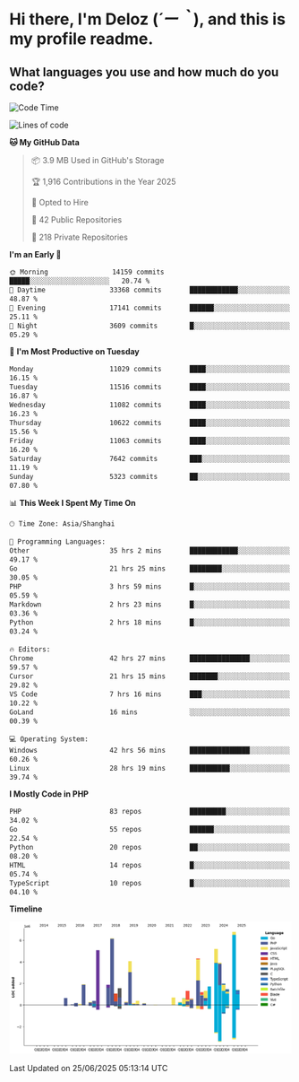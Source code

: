# **Hi there, I'm Deloz (*´ー｀*), and this is my profile readme.**

## **What languages you use and how much do you code?**

<!--START_SECTION:waka-->
![Code Time](http://img.shields.io/badge/Code%20Time-6%2C760%20hrs%206%20mins-blue)

![Lines of code](https://img.shields.io/badge/From%20Hello%20World%20I%27ve%20Written-57.2%20million%20lines%20of%20code-blue)

**🐱 My GitHub Data** 

> 📦 3.9 MB Used in GitHub's Storage 
 > 
> 🏆 1,916 Contributions in the Year 2025
 > 
> 💼 Opted to Hire
 > 
> 📜 42 Public Repositories 
 > 
> 🔑 218 Private Repositories 
 > 
**I'm an Early 🐤** 

```text
🌞 Morning                14159 commits       █████░░░░░░░░░░░░░░░░░░░░   20.74 % 
🌆 Daytime                33368 commits       ████████████░░░░░░░░░░░░░   48.87 % 
🌃 Evening                17141 commits       ██████░░░░░░░░░░░░░░░░░░░   25.11 % 
🌙 Night                  3609 commits        █░░░░░░░░░░░░░░░░░░░░░░░░   05.29 % 
```
📅 **I'm Most Productive on Tuesday** 

```text
Monday                   11029 commits       ████░░░░░░░░░░░░░░░░░░░░░   16.15 % 
Tuesday                  11516 commits       ████░░░░░░░░░░░░░░░░░░░░░   16.87 % 
Wednesday                11082 commits       ████░░░░░░░░░░░░░░░░░░░░░   16.23 % 
Thursday                 10622 commits       ████░░░░░░░░░░░░░░░░░░░░░   15.56 % 
Friday                   11063 commits       ████░░░░░░░░░░░░░░░░░░░░░   16.20 % 
Saturday                 7642 commits        ███░░░░░░░░░░░░░░░░░░░░░░   11.19 % 
Sunday                   5323 commits        ██░░░░░░░░░░░░░░░░░░░░░░░   07.80 % 
```


📊 **This Week I Spent My Time On** 

```text
🕑︎ Time Zone: Asia/Shanghai

💬 Programming Languages: 
Other                    35 hrs 2 mins       ████████████░░░░░░░░░░░░░   49.17 % 
Go                       21 hrs 25 mins      ████████░░░░░░░░░░░░░░░░░   30.05 % 
PHP                      3 hrs 59 mins       █░░░░░░░░░░░░░░░░░░░░░░░░   05.59 % 
Markdown                 2 hrs 23 mins       █░░░░░░░░░░░░░░░░░░░░░░░░   03.36 % 
Python                   2 hrs 18 mins       █░░░░░░░░░░░░░░░░░░░░░░░░   03.24 % 

🔥 Editors: 
Chrome                   42 hrs 27 mins      ███████████████░░░░░░░░░░   59.57 % 
Cursor                   21 hrs 15 mins      ███████░░░░░░░░░░░░░░░░░░   29.82 % 
VS Code                  7 hrs 16 mins       ███░░░░░░░░░░░░░░░░░░░░░░   10.22 % 
GoLand                   16 mins             ░░░░░░░░░░░░░░░░░░░░░░░░░   00.39 % 

💻 Operating System: 
Windows                  42 hrs 56 mins      ███████████████░░░░░░░░░░   60.26 % 
Linux                    28 hrs 19 mins      ██████████░░░░░░░░░░░░░░░   39.74 % 
```

**I Mostly Code in PHP** 

```text
PHP                      83 repos            █████████░░░░░░░░░░░░░░░░   34.02 % 
Go                       55 repos            ██████░░░░░░░░░░░░░░░░░░░   22.54 % 
Python                   20 repos            ██░░░░░░░░░░░░░░░░░░░░░░░   08.20 % 
HTML                     14 repos            █░░░░░░░░░░░░░░░░░░░░░░░░   05.74 % 
TypeScript               10 repos            █░░░░░░░░░░░░░░░░░░░░░░░░   04.10 % 
```



**Timeline**

![Lines of Code chart](https://raw.githubusercontent.com/deloz/deloz/main/assets/bar_graph.png)


 Last Updated on 25/06/2025 05:13:14 UTC
<!--END_SECTION:waka-->
